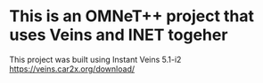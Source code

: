 # This is an OMNeT++ project that uses Veins and INET togeher

This project was built using Instant Veins 5.1-i2
https://veins.car2x.org/download/

